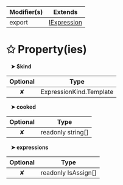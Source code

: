 | Modifier(s)                            | Extends                                    |
|----------------------------------------|--------------------------------------------|
| export | [IExpression](/runtime/interface/ast/iexpression.md) |

# &#10025; Property(ies)

&nbsp;&nbsp; **&#10148; $kind**

| Optional                           | Type                         |
|:----------------------------------:|------------------------------|
| ✘ | ExpressionKind.Template |

&nbsp;&nbsp; **&#10148; cooked**

| Optional                           | Type                         |
|:----------------------------------:|------------------------------|
| ✘ | readonly string[] |

&nbsp;&nbsp; **&#10148; expressions**

| Optional                           | Type                         |
|:----------------------------------:|------------------------------|
| ✘ | readonly IsAssign[] |